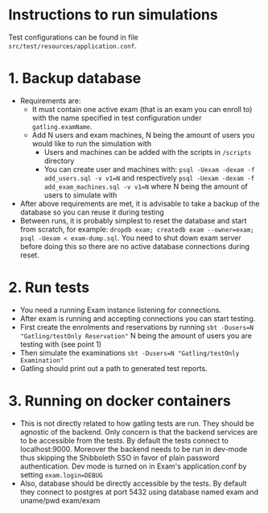 <!--
SPDX-FileCopyrightText: 2024 The members of the EXAM Consortium

SPDX-License-Identifier: EUPL-1.2
-->
# Instructions to run simulations

Test configurations can be found in file `src/test/resources/application.conf`. 

# 1. Backup database
- Requirements are:
    - It must contain one active exam (that is an exam you can enroll to) with the name specified in test configuration under `gatling.examName`.
    - Add N users and exam machines, N being the amount of users you would like to run the simulation with
      - Users and machines can be added with the scripts in `/scripts` directory
      - You can create user and machines with: `psql -Uexam -dexam -f add_users.sql -v v1=N` and respectively `psql -Uexam -dexam -f add_exam_machines.sql -v v1=N` where N being the amount of users to simulate with
- After above requirements are met, it is advisable to take a backup of the database so you can reuse it during testing
- Between runs, it is probably simplest to reset the database and start from scratch, for example: `dropdb exam; createdb exam --owner=exam; psql -Uexam < exam-dump.sql`. You need to shut down exam server before doing this so there are no active database connections during reset.

# 2. Run tests
- You need a running Exam instance listening for connections.
- After exam is running and accepting connections you can start testing.
- First create the enrolments and reservations by running `sbt -Dusers=N "Gatling/testOnly Reservation"` N being the amount of users you are testing with (see point 1)
- Then simulate the examinations `sbt -Dusers=N "Gatling/testOnly Examination"`
- Gatling should print out a path to generated test reports.

# 3. Running on docker containers
- This is not directly related to how gatling tests are run. They should be agnostic of the backend. Only concern is that the backend services are to be accessible from the tests. By default the tests connect to localhost:9000. Moreover the backend needs to be run in dev-mode thus skipping the Shibboleth SSO in favor of plain password authentication. Dev mode is turned on in Exam's application.conf by setting `exam.login=DEBUG`
- Also, database should be directly accessible by the tests. By default they connect to postgres at port 5432 using database named exam and uname/pwd exam/exam

